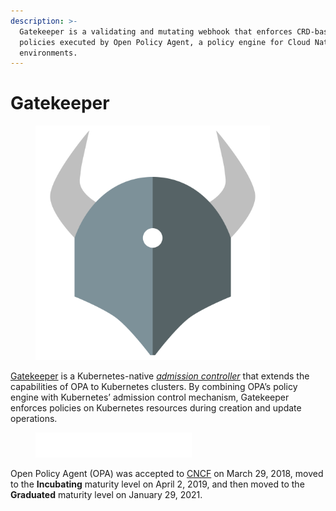 ```yaml
---
description: >-
  Gatekeeper is a validating and mutating webhook that enforces CRD-based
  policies executed by Open Policy Agent, a policy engine for Cloud Native
  environments.
---
```


# Gatekeeper

<figure><img src="../../../.gitbook/assets/opa.png" alt="" width="375"><figcaption></figcaption></figure>

[Gatekeeper](https://open-policy-agent.github.io/gatekeeper/website/docs) is a Kubernetes-native [_admission controller_](https://kubernetes.io/docs/reference/access-authn-authz/admission-controllers/?ref=blog.sighup.io) that extends the capabilities of OPA to Kubernetes clusters. By combining OPA’s policy engine with Kubernetes’ admission control mechanism, Gatekeeper enforces policies on Kubernetes resources during creation and update operations.

<figure><img src="../../../.gitbook/assets/cncf.png" alt=""><figcaption></figcaption></figure>

Open Policy Agent (OPA) was accepted to [CNCF](https://www.cncf.io/projects/open-policy-agent-opa) on March 29, 2018, moved to the **Incubating** maturity level on April 2, 2019, and then moved to the **Graduated** maturity level on January 29, 2021.
